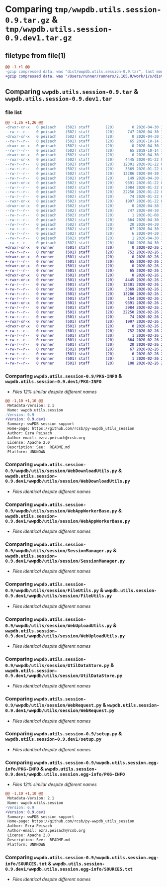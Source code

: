 # Comparing `tmp/wwpdb.utils.session-0.9.tar.gz` & `tmp/wwpdb.utils.session-0.9.dev1.tar.gz`

## filetype from file(1)

```diff
@@ -1 +1 @@
-gzip compressed data, was "dist/wwpdb.utils.session-0.9.tar", last modified: Thu Apr 30 12:47:20 2020, max compression
+gzip compressed data, was "/Users/runner/runners/2.165.0/work/1/s/dist/wwpdb.utils.session-0.9.dev1.tar", last modified: Wed Feb 26 23:29:24 2020, max compression
```

## Comparing `wwpdb.utils.session-0.9.tar` & `wwpdb.utils.session-0.9.dev1.tar`

### file list

```diff
@@ -1,26 +1,26 @@
-drwxr-xr-x   0 peisach    (502) staff       (20)        0 2020-04-30 12:47:20.000000 wwpdb.utils.session-0.9/
--rw-r--r--   0 peisach    (502) staff       (20)      747 2020-04-30 12:47:20.000000 wwpdb.utils.session-0.9/PKG-INFO
-drwxr-xr-x   0 peisach    (502) staff       (20)        0 2020-04-30 12:47:20.000000 wwpdb.utils.session-0.9/wwpdb/
--rw-r--r--   0 peisach    (502) staff       (20)       65 2018-10-14 11:42:07.000000 wwpdb.utils.session-0.9/wwpdb/__init__.py
-drwxr-xr-x   0 peisach    (502) staff       (20)        0 2020-04-30 12:47:20.000000 wwpdb.utils.session-0.9/wwpdb/utils/
--rw-r--r--   0 peisach    (502) staff       (20)       65 2018-10-14 11:42:07.000000 wwpdb.utils.session-0.9/wwpdb/utils/__init__.py
-drwxr-xr-x   0 peisach    (502) staff       (20)        0 2020-04-30 12:47:20.000000 wwpdb.utils.session-0.9/wwpdb/utils/session/
--rwxr-xr-x   0 peisach    (502) staff       (20)     4445 2020-01-22 01:06:14.000000 wwpdb.utils.session-0.9/wwpdb/utils/session/WebDownloadUtils.py
--rw-r--r--   0 peisach    (502) staff       (20)    12301 2020-01-22 01:06:14.000000 wwpdb.utils.session-0.9/wwpdb/utils/session/WebAppWorkerBase.py
--rw-r--r--   0 peisach    (502) staff       (20)     3369 2020-01-22 01:06:14.000000 wwpdb.utils.session-0.9/wwpdb/utils/session/SessionManager.py
--rw-r--r--   0 peisach    (502) staff       (20)    13286 2020-04-30 12:36:41.000000 wwpdb.utils.session-0.9/wwpdb/utils/session/FileUtils.py
--rw-r--r--   0 peisach    (502) staff       (20)      149 2020-04-30 12:45:28.000000 wwpdb.utils.session-0.9/wwpdb/utils/session/__init__.py
--rwxr-xr-x   0 peisach    (502) staff       (20)     9391 2020-01-22 01:06:14.000000 wwpdb.utils.session-0.9/wwpdb/utils/session/WebUploadUtils.py
--rw-r--r--   0 peisach    (502) staff       (20)     3984 2020-01-22 01:06:14.000000 wwpdb.utils.session-0.9/wwpdb/utils/session/UtilDataStore.py
--rw-r--r--   0 peisach    (502) staff       (20)    22250 2020-01-22 01:06:14.000000 wwpdb.utils.session-0.9/wwpdb/utils/session/WebRequest.py
--rw-r--r--   0 peisach    (502) staff       (20)       74 2020-01-22 01:06:14.000000 wwpdb.utils.session-0.9/README.md
--rwxr-xr-x   0 peisach    (502) staff       (20)     1997 2020-01-22 01:06:14.000000 wwpdb.utils.session-0.9/setup.py
-drwxr-xr-x   0 peisach    (502) staff       (20)        0 2020-04-30 12:47:20.000000 wwpdb.utils.session-0.9/wwpdb.utils.session.egg-info/
--rw-r--r--   0 peisach    (502) staff       (20)      747 2020-04-30 12:47:20.000000 wwpdb.utils.session-0.9/wwpdb.utils.session.egg-info/PKG-INFO
--rw-r--r--   0 peisach    (502) staff       (20)        1 2020-01-08 19:15:39.000000 wwpdb.utils.session-0.9/wwpdb.utils.session.egg-info/not-zip-safe
--rw-r--r--   0 peisach    (502) staff       (20)      664 2020-04-30 12:47:20.000000 wwpdb.utils.session-0.9/wwpdb.utils.session.egg-info/SOURCES.txt
--rw-r--r--   0 peisach    (502) staff       (20)       20 2020-04-30 12:47:20.000000 wwpdb.utils.session-0.9/wwpdb.utils.session.egg-info/entry_points.txt
--rw-r--r--   0 peisach    (502) staff       (20)       67 2020-04-30 12:47:20.000000 wwpdb.utils.session-0.9/wwpdb.utils.session.egg-info/requires.txt
--rw-r--r--   0 peisach    (502) staff       (20)        6 2020-04-30 12:47:20.000000 wwpdb.utils.session-0.9/wwpdb.utils.session.egg-info/top_level.txt
--rw-r--r--   0 peisach    (502) staff       (20)        1 2020-04-30 12:47:20.000000 wwpdb.utils.session-0.9/wwpdb.utils.session.egg-info/dependency_links.txt
--rw-r--r--   0 peisach    (502) staff       (20)      108 2020-04-30 12:47:20.000000 wwpdb.utils.session-0.9/setup.cfg
+drwxr-xr-x   0 runner     (501) staff       (20)        0 2020-02-26 23:29:24.000000 wwpdb.utils.session-0.9.dev1/
+-rw-r--r--   0 runner     (501) staff       (20)      752 2020-02-26 23:29:24.000000 wwpdb.utils.session-0.9.dev1/PKG-INFO
+drwxr-xr-x   0 runner     (501) staff       (20)        0 2020-02-26 23:29:24.000000 wwpdb.utils.session-0.9.dev1/wwpdb/
+-rw-r--r--   0 runner     (501) staff       (20)       65 2020-02-26 23:27:57.000000 wwpdb.utils.session-0.9.dev1/wwpdb/__init__.py
+drwxr-xr-x   0 runner     (501) staff       (20)        0 2020-02-26 23:29:24.000000 wwpdb.utils.session-0.9.dev1/wwpdb/utils/
+-rw-r--r--   0 runner     (501) staff       (20)       65 2020-02-26 23:27:57.000000 wwpdb.utils.session-0.9.dev1/wwpdb/utils/__init__.py
+drwxr-xr-x   0 runner     (501) staff       (20)        0 2020-02-26 23:29:24.000000 wwpdb.utils.session-0.9.dev1/wwpdb/utils/session/
+-rwxr-xr-x   0 runner     (501) staff       (20)     4445 2020-02-26 23:27:57.000000 wwpdb.utils.session-0.9.dev1/wwpdb/utils/session/WebDownloadUtils.py
+-rw-r--r--   0 runner     (501) staff       (20)    12301 2020-02-26 23:27:57.000000 wwpdb.utils.session-0.9.dev1/wwpdb/utils/session/WebAppWorkerBase.py
+-rw-r--r--   0 runner     (501) staff       (20)     3369 2020-02-26 23:27:57.000000 wwpdb.utils.session-0.9.dev1/wwpdb/utils/session/SessionManager.py
+-rw-r--r--   0 runner     (501) staff       (20)    13286 2020-02-26 23:27:57.000000 wwpdb.utils.session-0.9.dev1/wwpdb/utils/session/FileUtils.py
+-rw-r--r--   0 runner     (501) staff       (20)      154 2020-02-26 23:27:57.000000 wwpdb.utils.session-0.9.dev1/wwpdb/utils/session/__init__.py
+-rwxr-xr-x   0 runner     (501) staff       (20)     9391 2020-02-26 23:27:57.000000 wwpdb.utils.session-0.9.dev1/wwpdb/utils/session/WebUploadUtils.py
+-rw-r--r--   0 runner     (501) staff       (20)     3984 2020-02-26 23:27:57.000000 wwpdb.utils.session-0.9.dev1/wwpdb/utils/session/UtilDataStore.py
+-rw-r--r--   0 runner     (501) staff       (20)    22250 2020-02-26 23:27:57.000000 wwpdb.utils.session-0.9.dev1/wwpdb/utils/session/WebRequest.py
+-rw-r--r--   0 runner     (501) staff       (20)       74 2020-02-26 23:27:57.000000 wwpdb.utils.session-0.9.dev1/README.md
+-rwxr-xr-x   0 runner     (501) staff       (20)     1997 2020-02-26 23:27:57.000000 wwpdb.utils.session-0.9.dev1/setup.py
+drwxr-xr-x   0 runner     (501) staff       (20)        0 2020-02-26 23:29:24.000000 wwpdb.utils.session-0.9.dev1/wwpdb.utils.session.egg-info/
+-rw-r--r--   0 runner     (501) staff       (20)      752 2020-02-26 23:29:23.000000 wwpdb.utils.session-0.9.dev1/wwpdb.utils.session.egg-info/PKG-INFO
+-rw-r--r--   0 runner     (501) staff       (20)        1 2020-02-26 23:28:44.000000 wwpdb.utils.session-0.9.dev1/wwpdb.utils.session.egg-info/not-zip-safe
+-rw-r--r--   0 runner     (501) staff       (20)      664 2020-02-26 23:29:23.000000 wwpdb.utils.session-0.9.dev1/wwpdb.utils.session.egg-info/SOURCES.txt
+-rw-r--r--   0 runner     (501) staff       (20)       20 2020-02-26 23:29:23.000000 wwpdb.utils.session-0.9.dev1/wwpdb.utils.session.egg-info/entry_points.txt
+-rw-r--r--   0 runner     (501) staff       (20)       67 2020-02-26 23:29:23.000000 wwpdb.utils.session-0.9.dev1/wwpdb.utils.session.egg-info/requires.txt
+-rw-r--r--   0 runner     (501) staff       (20)        6 2020-02-26 23:29:23.000000 wwpdb.utils.session-0.9.dev1/wwpdb.utils.session.egg-info/top_level.txt
+-rw-r--r--   0 runner     (501) staff       (20)        1 2020-02-26 23:29:23.000000 wwpdb.utils.session-0.9.dev1/wwpdb.utils.session.egg-info/dependency_links.txt
+-rw-r--r--   0 runner     (501) staff       (20)      108 2020-02-26 23:29:24.000000 wwpdb.utils.session-0.9.dev1/setup.cfg
```

### Comparing `wwpdb.utils.session-0.9/PKG-INFO` & `wwpdb.utils.session-0.9.dev1/PKG-INFO`

 * *Files 12% similar despite different names*

```diff
@@ -1,10 +1,10 @@
 Metadata-Version: 2.1
 Name: wwpdb.utils.session
-Version: 0.9
+Version: 0.9.dev1
 Summary: wwPDB session support
 Home-page: https://github.com/rcsb/py-wwpdb_utils_session
 Author: Ezra Peisach
 Author-email: ezra.peisach@rcsb.org
 License: Apache 2.0
 Description: See:  README.md
 Platform: UNKNOWN
```

### Comparing `wwpdb.utils.session-0.9/wwpdb/utils/session/WebDownloadUtils.py` & `wwpdb.utils.session-0.9.dev1/wwpdb/utils/session/WebDownloadUtils.py`

 * *Files identical despite different names*

### Comparing `wwpdb.utils.session-0.9/wwpdb/utils/session/WebAppWorkerBase.py` & `wwpdb.utils.session-0.9.dev1/wwpdb/utils/session/WebAppWorkerBase.py`

 * *Files identical despite different names*

### Comparing `wwpdb.utils.session-0.9/wwpdb/utils/session/SessionManager.py` & `wwpdb.utils.session-0.9.dev1/wwpdb/utils/session/SessionManager.py`

 * *Files identical despite different names*

### Comparing `wwpdb.utils.session-0.9/wwpdb/utils/session/FileUtils.py` & `wwpdb.utils.session-0.9.dev1/wwpdb/utils/session/FileUtils.py`

 * *Files identical despite different names*

### Comparing `wwpdb.utils.session-0.9/wwpdb/utils/session/WebUploadUtils.py` & `wwpdb.utils.session-0.9.dev1/wwpdb/utils/session/WebUploadUtils.py`

 * *Files identical despite different names*

### Comparing `wwpdb.utils.session-0.9/wwpdb/utils/session/UtilDataStore.py` & `wwpdb.utils.session-0.9.dev1/wwpdb/utils/session/UtilDataStore.py`

 * *Files identical despite different names*

### Comparing `wwpdb.utils.session-0.9/wwpdb/utils/session/WebRequest.py` & `wwpdb.utils.session-0.9.dev1/wwpdb/utils/session/WebRequest.py`

 * *Files identical despite different names*

### Comparing `wwpdb.utils.session-0.9/setup.py` & `wwpdb.utils.session-0.9.dev1/setup.py`

 * *Files identical despite different names*

### Comparing `wwpdb.utils.session-0.9/wwpdb.utils.session.egg-info/PKG-INFO` & `wwpdb.utils.session-0.9.dev1/wwpdb.utils.session.egg-info/PKG-INFO`

 * *Files 12% similar despite different names*

```diff
@@ -1,10 +1,10 @@
 Metadata-Version: 2.1
 Name: wwpdb.utils.session
-Version: 0.9
+Version: 0.9.dev1
 Summary: wwPDB session support
 Home-page: https://github.com/rcsb/py-wwpdb_utils_session
 Author: Ezra Peisach
 Author-email: ezra.peisach@rcsb.org
 License: Apache 2.0
 Description: See:  README.md
 Platform: UNKNOWN
```

### Comparing `wwpdb.utils.session-0.9/wwpdb.utils.session.egg-info/SOURCES.txt` & `wwpdb.utils.session-0.9.dev1/wwpdb.utils.session.egg-info/SOURCES.txt`

 * *Files identical despite different names*

